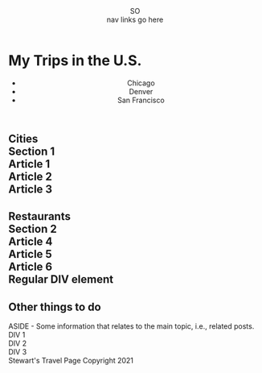 <!DOCTYPE html>
<html>
<head>
<meta charset="utf-8">
<title>Stewart's Travel Page</title>
<style>

</style>
</head>
<body>
<header>
SO <nav> nav links go here </nav>
  </header>

<h1>My Trips in the U.S.</h1>

<header>
  <ul>
    <li>Chicago</li>
    <li>Denver</li>
    <li>San Francisco</a></li>
  </ul>
</header>

<h2>
Cities
  
  <section>
    Section 1
    <article>Article 1</article>
    <article>Article 2</article>
    <article>Article 3</article>
  </section>
</h2>
<h2>
Restaurants
   <section>
    Section 2
    <article>Article 4</article>
    <article>Article 5</article>
    <article>Article 6</article>
    <div>Regular DIV element</div>
  </section>
</h2>

 <h2>
Other things to do
</h2>

  <aside>
    ASIDE - Some information that relates to the main topic, i.e., related posts.
  </aside>

  



<section>
  <div>DIV 1</div>
  <div>DIV 2</div>
  <div>DIV 3</div>
  
</section>

</body>
<footer>
    Stewart's Travel Page Copyright 2021
</footer>
</html>
